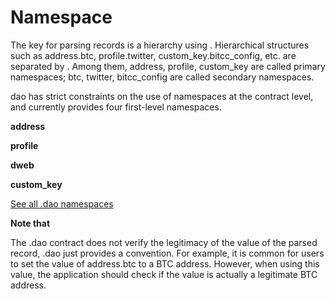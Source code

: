# Namespace

The key for parsing records is a hierarchy using . Hierarchical structures such as address.btc, profile.twitter, custom\_key.bitcc\_config, etc. are separated by . Among them, address, profile, custom\_key are called primary namespaces; btc, twitter, bitcc\_config are called secondary namespaces.

dao has strict constraints on the use of namespaces at the contract level, and currently provides four first-level namespaces.

**address**

**profile**

**dweb**

**custom\_key**

[See all .dao namespaces](../../overview/faq/inviters-registrar-channel-related/what-is-an-inviter-registrar-channel.md)



**Note that**

The .dao contract does not verify the legitimacy of the value of the parsed record, .dao just provides a convention. For example, it is common for users to set the value of address.btc to a BTC address. However, when using this value, the application should check if the value is actually a legitimate BTC address.

